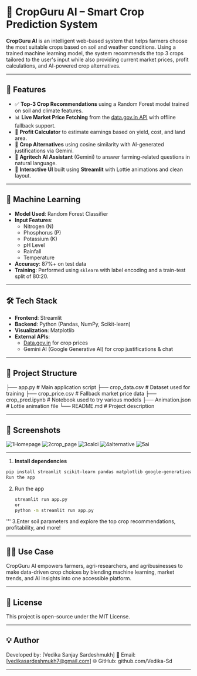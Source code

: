 # 🌾 CropGuru AI – Smart Crop Prediction System

**CropGuru AI** is an intelligent web-based system that helps farmers choose the most suitable crops based on soil and weather conditions. Using a trained machine learning model, the system recommends the top 3 crops tailored to the user's input while also providing current market prices, profit calculations, and AI-powered crop alternatives.

---

## 🚀 Features

- ✅ **Top-3 Crop Recommendations** using a Random Forest model trained on soil and climate features.
- 📊 **Live Market Price Fetching** from the [data.gov.in API](https://data.gov.in) with offline fallback support.
- 💸 **Profit Calculator** to estimate earnings based on yield, cost, and land area.
- 🌿 **Crop Alternatives** using cosine similarity with AI-generated justifications via Gemini.
- 🤖 **Agritech AI Assistant** (Gemini) to answer farming-related questions in natural language.
- 🎨 **Interactive UI** built using **Streamlit** with Lottie animations and clean layout.

---

## 🧠 Machine Learning

- **Model Used**: Random Forest Classifier  
- **Input Features**:  
  - Nitrogen (N)  
  - Phosphorus (P)  
  - Potassium (K)  
  - pH Level  
  - Rainfall  
  - Temperature  
- **Accuracy**: 87%+ on test data  
- **Training**: Performed using `sklearn` with label encoding and a train-test split of 80:20.

---

## 🛠️ Tech Stack

- **Frontend**: Streamlit  
- **Backend**: Python (Pandas, NumPy, Scikit-learn)  
- **Visualization**: Matplotlib  
- **External APIs**:  
  - [Data.gov.in](https://data.gov.in/) for crop prices  
  - Gemini AI (Google Generative AI) for crop justifications & chat

---

## 📂 Project Structure

├── app.py # Main application script 
├── crop_data.csv # Dataset used for training 
├── crop_price.csv # Fallback market price data 
├── crop_pred.ipynb # Notebook used to try various models
├── Animation.json # Lottie animation file 
└── README.md # Project description

---

## 📸 Screenshots
![1Homepage](https://github.com/user-attachments/assets/eb5665a5-7f5e-4c83-9709-84c005ad722d)
![2crop_page](https://github.com/user-attachments/assets/a9fc3e70-09bf-48c8-89a1-0f4daeb16505)
![3calci](https://github.com/user-attachments/assets/6f4e5523-035c-4457-8d87-4dced99e3a0a)
![4alternative](https://github.com/user-attachments/assets/6ece61e5-bd43-44f9-97a5-a0578df6940c)
![5ai](https://github.com/user-attachments/assets/5147301c-f3a2-4b47-8f2b-20e71eb13b94)

---
1. **Install dependencies**  
```bash
pip install streamlit scikit-learn pandas matplotlib google-generativeai
Run the app
```
2. Run the app
   ```bash
   streamlit run app.py
   or
   python -m streamlit run app.py
  '''
3.Enter soil parameters and explore the top crop recommendations, profitability, and more!

---

## 👩‍🌾 Use Case
CropGuru AI empowers farmers, agri-researchers, and agribusinesses to make data-driven crop choices by blending machine learning, market trends, and AI insights into one accessible platform.

---

## 📜 License
This project is open-source under the MIT License.

---

## 💡 Author
Developed by: [Vedika Sanjay Sardeshmukh]
📧 Email: [vedikasardeshmukh7@gmail.com]
🌐 GitHub: github.com/Vedika-Sd

---
